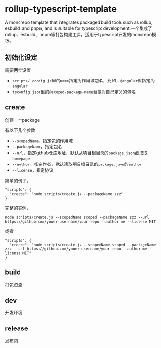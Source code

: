 # rollup-typescript-template
A monorepo template that integrates packaged build tools such as rollup, esbuild, and pnpm, and is suitable for typescript development.一个集成了rollup、esbuild、pnpm等打包构建工具，适用于typescript开发的monorepo模板。

## 初始化设定

需要两步设置
- `scripts/.config.js`里的`name`指定为作用域包名，比如，`@angular`就指定为`angular`
- `tsconfig.json`里的`@scoped-package-name`替换为自己定义的包名

## create
创建一个package

有以下几个参数
- `--scopedName`，指定包的作用域
- `--packageName`，指定包名
- `--url`，指定github仓库地址，默认从项目根目录的`package.json`截取取`homepage`
- `--author`，指定作者，默认读取项目根目录的`package.json`的`author`
- `--license`，指定协议

简单的例子，
```
"scripts": {
  "create": "node scripts/create.js --packageName zzz"
}
```

完整的实例，
```
node scripts/create.js --scopedName scoped --packageName zzz --url https://github.com/youer-username/your-repo --author me --license MIT
```
或者
```
"scripts": {
  "create": "node scripts/create.js --scopedName scoped --packageName zzz --url https://github.com/youer-username/your-repo --author me --license MIT"
}
```

## build
打包资源

## dev
开发环境

## release
发布包
